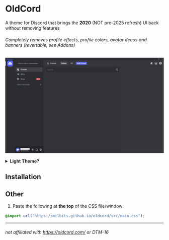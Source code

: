 # OldCord

A theme for Discord that brings the **2020** (NOT pre-2025 refresh) UI back without removing features

###### Completely removes profile effects, profile colors, avatar decos and banners (revertable, see Addons)

![Preview](https://raw.githubusercontent.com/sebastian2007bro/OldDiscordTitlebar/master/.github/Discord_Design.png)

<details><summary><strong>Light Theme?</strong></summary>

It's does work. (Tested on Desktop and Web versions.)

</details>

## Installation

<!--
## [BetterDiscord](https://betterdiscord.app/)

1. Download [OldCord.theme.css](https://raw.githubusercontent.com/milbits/oldcord/main/OldCord.theme.css) (right-click > "Save As")
2. Save the file to the BetterDiscord theme folder:

- Windows: `%appdata%/BetterDiscord/themes`
- Linux: `~/.config/BetterDiscord/themes`


## [Vencord](https://github.com/Vendicated/Vencord)

#### Local method

1. Download [OldCord.theme.css](https://raw.githubusercontent.com/milbits/oldcord/main/OldCord.theme.css) (right-click > "Save As")
2. Move the file to the Vencord theme folder:

- `Settings > Themes > Open theme folder`

#### Online method

Paste the following in `Settings > Themes`:

- `https://milbits.github.io/oldcord/src/main.css`

-->

## Other

1. Paste the following at **the top** of the CSS file/window:

```css
@import url("https://milbits.github.io/oldcord/src/main.css");
```
----

###### not affiliated with https://oldcord.com/ or DTM-16
